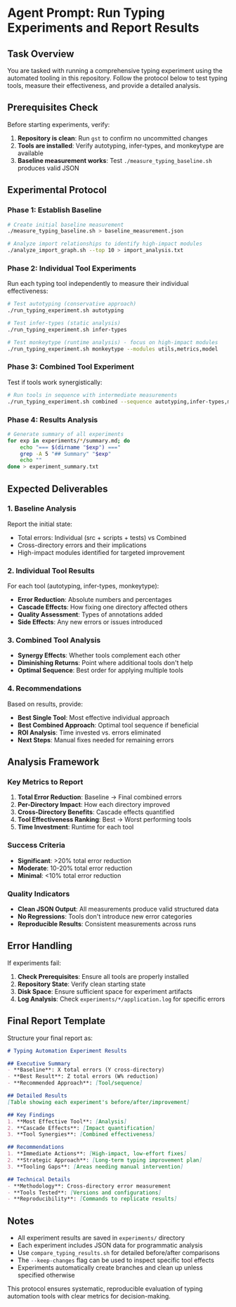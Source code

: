 # Agent Prompt: Run Typing Experiments and Report Results

## Task Overview
You are tasked with running a comprehensive typing experiment using the automated tooling in this repository. Follow the protocol below to test typing tools, measure their effectiveness, and provide a detailed analysis.

## Prerequisites Check
Before starting experiments, verify:

1. **Repository is clean**: Run `gst` to confirm no uncommitted changes
2. **Tools are installed**: Verify autotyping, infer-types, and monkeytype are available
3. **Baseline measurement works**: Test `./measure_typing_baseline.sh` produces valid JSON

## Experimental Protocol

### Phase 1: Establish Baseline
```bash
# Create initial baseline measurement
./measure_typing_baseline.sh > baseline_measurement.json

# Analyze import relationships to identify high-impact modules
./analyze_import_graph.sh --top 10 > import_analysis.txt
```

### Phase 2: Individual Tool Experiments
Run each typing tool independently to measure their individual effectiveness:

```bash
# Test autotyping (conservative approach)
./run_typing_experiment.sh autotyping

# Test infer-types (static analysis)
./run_typing_experiment.sh infer-types

# Test monkeytype (runtime analysis) - focus on high-impact modules
./run_typing_experiment.sh monkeytype --modules utils,metrics,model
```

### Phase 3: Combined Tool Experiment
Test if tools work synergistically:

```bash
# Run tools in sequence with intermediate measurements
./run_typing_experiment.sh combined --sequence autotyping,infer-types,monkeytype
```

### Phase 4: Results Analysis
```bash
# Generate summary of all experiments
for exp in experiments/*/summary.md; do
    echo "=== $(dirname "$exp") ==="
    grep -A 5 "## Summary" "$exp"
    echo ""
done > experiment_summary.txt
```

## Expected Deliverables

### 1. Baseline Analysis
Report the initial state:
- Total errors: Individual (src + scripts + tests) vs Combined
- Cross-directory errors and their implications
- High-impact modules identified for targeted improvement

### 2. Individual Tool Results
For each tool (autotyping, infer-types, monkeytype):
- **Error Reduction**: Absolute numbers and percentages
- **Cascade Effects**: How fixing one directory affected others
- **Quality Assessment**: Types of annotations added
- **Side Effects**: Any new errors or issues introduced

### 3. Combined Tool Analysis
- **Synergy Effects**: Whether tools complement each other
- **Diminishing Returns**: Point where additional tools don't help
- **Optimal Sequence**: Best order for applying multiple tools

### 4. Recommendations
Based on results, provide:
- **Best Single Tool**: Most effective individual approach
- **Best Combined Approach**: Optimal tool sequence if beneficial
- **ROI Analysis**: Time invested vs. errors eliminated
- **Next Steps**: Manual fixes needed for remaining errors

## Analysis Framework

### Key Metrics to Report
1. **Total Error Reduction**: Baseline → Final combined errors
2. **Per-Directory Impact**: How each directory improved
3. **Cross-Directory Benefits**: Cascade effects quantified
4. **Tool Effectiveness Ranking**: Best → Worst performing tools
5. **Time Investment**: Runtime for each tool

### Success Criteria
- **Significant**: >20% total error reduction
- **Moderate**: 10-20% total error reduction  
- **Minimal**: <10% total error reduction

### Quality Indicators
- **Clean JSON Output**: All measurements produce valid structured data
- **No Regressions**: Tools don't introduce new error categories
- **Reproducible Results**: Consistent measurements across runs

## Error Handling

If experiments fail:
1. **Check Prerequisites**: Ensure all tools are properly installed
2. **Repository State**: Verify clean starting state
3. **Disk Space**: Ensure sufficient space for experiment artifacts
4. **Log Analysis**: Check `experiments/*/application.log` for specific errors

## Final Report Template

Structure your final report as:

```markdown
# Typing Automation Experiment Results

## Executive Summary
- **Baseline**: X total errors (Y cross-directory)
- **Best Result**: Z total errors (W% reduction) 
- **Recommended Approach**: [Tool/sequence]

## Detailed Results
[Table showing each experiment's before/after/improvement]

## Key Findings
1. **Most Effective Tool**: [Analysis]
2. **Cascade Effects**: [Impact quantification]
3. **Tool Synergies**: [Combined effectiveness]

## Recommendations
1. **Immediate Actions**: [High-impact, low-effort fixes]
2. **Strategic Approach**: [Long-term typing improvement plan]
3. **Tooling Gaps**: [Areas needing manual intervention]

## Technical Details
- **Methodology**: Cross-directory error measurement
- **Tools Tested**: [Versions and configurations]
- **Reproducibility**: [Commands to replicate results]
```

## Notes
- All experiment results are saved in `experiments/` directory
- Each experiment includes JSON data for programmatic analysis
- Use `compare_typing_results.sh` for detailed before/after comparisons
- The `--keep-changes` flag can be used to inspect specific tool effects
- Experiments automatically create branches and clean up unless specified otherwise

This protocol ensures systematic, reproducible evaluation of typing automation tools with clear metrics for decision-making.